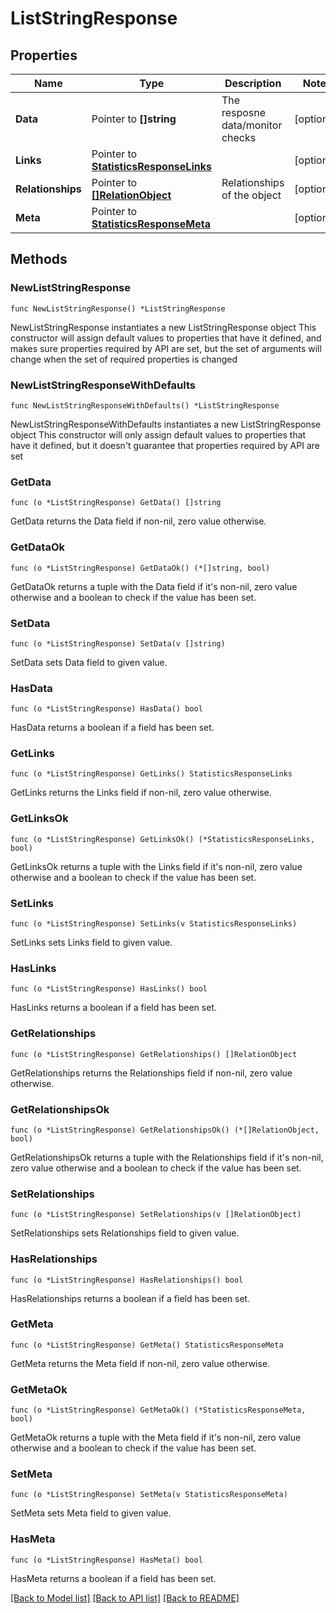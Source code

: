 # ListStringResponse

## Properties

Name | Type | Description | Notes
------------ | ------------- | ------------- | -------------
**Data** | Pointer to **[]string** | The resposne data/monitor checks | [optional] 
**Links** | Pointer to [**StatisticsResponseLinks**](StatisticsResponseLinks.md) |  | [optional] 
**Relationships** | Pointer to [**[]RelationObject**](RelationObject.md) | Relationships of the object | [optional] 
**Meta** | Pointer to [**StatisticsResponseMeta**](StatisticsResponseMeta.md) |  | [optional] 

## Methods

### NewListStringResponse

`func NewListStringResponse() *ListStringResponse`

NewListStringResponse instantiates a new ListStringResponse object
This constructor will assign default values to properties that have it defined,
and makes sure properties required by API are set, but the set of arguments
will change when the set of required properties is changed

### NewListStringResponseWithDefaults

`func NewListStringResponseWithDefaults() *ListStringResponse`

NewListStringResponseWithDefaults instantiates a new ListStringResponse object
This constructor will only assign default values to properties that have it defined,
but it doesn't guarantee that properties required by API are set

### GetData

`func (o *ListStringResponse) GetData() []string`

GetData returns the Data field if non-nil, zero value otherwise.

### GetDataOk

`func (o *ListStringResponse) GetDataOk() (*[]string, bool)`

GetDataOk returns a tuple with the Data field if it's non-nil, zero value otherwise
and a boolean to check if the value has been set.

### SetData

`func (o *ListStringResponse) SetData(v []string)`

SetData sets Data field to given value.

### HasData

`func (o *ListStringResponse) HasData() bool`

HasData returns a boolean if a field has been set.

### GetLinks

`func (o *ListStringResponse) GetLinks() StatisticsResponseLinks`

GetLinks returns the Links field if non-nil, zero value otherwise.

### GetLinksOk

`func (o *ListStringResponse) GetLinksOk() (*StatisticsResponseLinks, bool)`

GetLinksOk returns a tuple with the Links field if it's non-nil, zero value otherwise
and a boolean to check if the value has been set.

### SetLinks

`func (o *ListStringResponse) SetLinks(v StatisticsResponseLinks)`

SetLinks sets Links field to given value.

### HasLinks

`func (o *ListStringResponse) HasLinks() bool`

HasLinks returns a boolean if a field has been set.

### GetRelationships

`func (o *ListStringResponse) GetRelationships() []RelationObject`

GetRelationships returns the Relationships field if non-nil, zero value otherwise.

### GetRelationshipsOk

`func (o *ListStringResponse) GetRelationshipsOk() (*[]RelationObject, bool)`

GetRelationshipsOk returns a tuple with the Relationships field if it's non-nil, zero value otherwise
and a boolean to check if the value has been set.

### SetRelationships

`func (o *ListStringResponse) SetRelationships(v []RelationObject)`

SetRelationships sets Relationships field to given value.

### HasRelationships

`func (o *ListStringResponse) HasRelationships() bool`

HasRelationships returns a boolean if a field has been set.

### GetMeta

`func (o *ListStringResponse) GetMeta() StatisticsResponseMeta`

GetMeta returns the Meta field if non-nil, zero value otherwise.

### GetMetaOk

`func (o *ListStringResponse) GetMetaOk() (*StatisticsResponseMeta, bool)`

GetMetaOk returns a tuple with the Meta field if it's non-nil, zero value otherwise
and a boolean to check if the value has been set.

### SetMeta

`func (o *ListStringResponse) SetMeta(v StatisticsResponseMeta)`

SetMeta sets Meta field to given value.

### HasMeta

`func (o *ListStringResponse) HasMeta() bool`

HasMeta returns a boolean if a field has been set.


[[Back to Model list]](../README.md#documentation-for-models) [[Back to API list]](../README.md#documentation-for-api-endpoints) [[Back to README]](../README.md)



